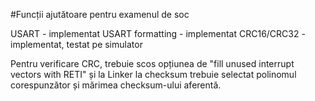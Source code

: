 #Funcții ajutătoare pentru examenul de soc

USART 				- implementat
USART formatting 	- implementat
CRC16/CRC32			- implementat, testat pe simulator


Pentru verificare CRC, trebuie scos opțiunea de "fill unused interrupt vectors with RETI" și la Linker la checksum trebuie selectat polinomul corespunzător și mărimea checksum-ului aferentă.